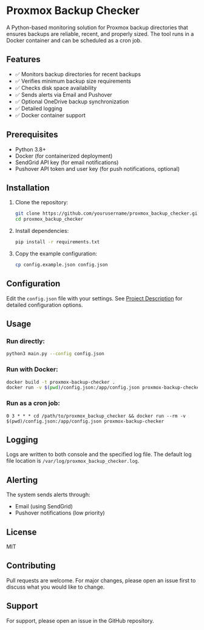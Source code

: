 # Proxmox Backup Checker

A Python-based monitoring solution for Proxmox backup directories that ensures backups are reliable, recent, and properly sized. The tool runs in a Docker container and can be scheduled as a cron job.

## Features

- ✅ Monitors backup directories for recent backups
- ✅ Verifies minimum backup size requirements
- ✅ Checks disk space availability
- ✅ Sends alerts via Email and Pushover
- ✅ Optional OneDrive backup synchronization
- ✅ Detailed logging
- ✅ Docker container support

## Prerequisites

- Python 3.8+
- Docker (for containerized deployment)
- SendGrid API key (for email notifications)
- Pushover API token and user key (for push notifications, optional)

## Installation

1. Clone the repository:
   ```bash
   git clone https://github.com/yourusername/proxmox_backup_checker.git
   cd proxmox_backup_checker
   ```

2. Install dependencies:
   ```bash
   pip install -r requirements.txt
   ```

3. Copy the example configuration:
   ```bash
   cp config.example.json config.json
   ```

## Configuration

Edit the `config.json` file with your settings. See [Project Description](250630%20proyect%20description.md) for detailed configuration options.

## Usage

### Run directly:
```bash
python3 main.py --config config.json
```

### Run with Docker:
```bash
docker build -t proxmox-backup-checker .
docker run -v $(pwd)/config.json:/app/config.json proxmox-backup-checker
```

### Run as a cron job:
```
0 3 * * * cd /path/to/proxmox_backup_checker && docker run --rm -v $(pwd)/config.json:/app/config.json proxmox-backup-checker
```

## Logging

Logs are written to both console and the specified log file. The default log file location is `/var/log/proxmox_backup_checker.log`.

## Alerting

The system sends alerts through:
- Email (using SendGrid)
- Pushover notifications (low priority)

## License

MIT

## Contributing

Pull requests are welcome. For major changes, please open an issue first to discuss what you would like to change.

## Support

For support, please open an issue in the GitHub repository.
